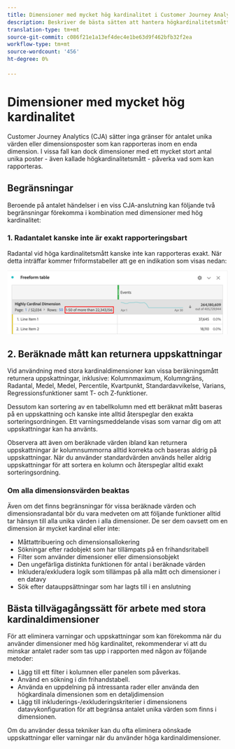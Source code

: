 ```yaml
---
title: Dimensioner med mycket hög kardinalitet i Customer Journey Analytics
description: Beskriver de bästa sätten att hantera högkardinalitetsmått i Customer Journey Analytics
translation-type: tm+mt
source-git-commit: c086f21e1a13ef4dec4e1be63d9f462bfb32f2ea
workflow-type: tm+mt
source-wordcount: '456'
ht-degree: 0%

---
```



# Dimensioner med mycket hög kardinalitet

Customer Journey Analytics (CJA) sätter inga gränser för antalet unika värden eller dimensionsposter som kan rapporteras inom en enda dimension. I vissa fall kan dock dimensioner med ett mycket stort antal unika poster - även kallade högkardinalitetsmått - påverka vad som kan rapporteras.

## Begränsningar

Beroende på antalet händelser i en viss CJA-anslutning kan följande två begränsningar förekomma i kombination med dimensioner med hög kardinalitet:

### 1. Radantalet kanske inte är exakt rapporteringsbart

Radantal vid höga kardinalitetsmått kanske inte kan rapporteras exakt. När detta inträffar kommer friformstabeller att ge en indikation som visas nedan:

![](assets/high-cardinality.png)

## 2. Beräknade mått kan returnera uppskattningar

Vid användning med stora kardinaldimensioner kan vissa beräkningsmått returnera uppskattningar, inklusive: Kolumnmaximum, Kolumngräns, Radantal, Medel, Medel, Percentile, Kvartpunkt, Standardavvikelse, Varians, Regressionsfunktioner samt T- och Z-funktioner.

Dessutom kan sortering av en tabellkolumn med ett beräknat mått baseras på en uppskattning och kanske inte alltid återspeglar den exakta sorteringsordningen. Ett varningsmeddelande visas som varnar dig om att uppskattningar kan ha använts.

Observera att även om beräknade värden ibland kan returnera uppskattningar är kolumnsummorna alltid korrekta och baseras aldrig på uppskattningar. När du använder standardvärden används heller aldrig uppskattningar för att sortera en kolumn och återspeglar alltid exakt sorteringsordning.

### Om alla dimensionsvärden beaktas

Även om det finns begränsningar för vissa beräknade värden och dimensionsradantal bör du vara medveten om att följande funktioner alltid tar hänsyn till alla unika värden i alla dimensioner. De ser dem oavsett om en dimension är mycket kardinal eller inte:

* Måttattribuering och dimensionsallokering
* Sökningar efter radobjekt som har tillämpats på en frihandsritabell
* Filter som använder dimensioner eller dimensionsobjekt
* Den ungefärliga distinkta funktionen för antal i beräknade värden
* Inkludera/exkludera logik som tillämpas på alla mått och dimensioner i en datavy
* Sök efter datauppsättningar som har lagts till i en anslutning

## Bästa tillvägagångssätt för arbete med stora kardinaldimensioner

För att eliminera varningar och uppskattningar som kan förekomma när du använder dimensioner med hög kardinalitet, rekommenderar vi att du minskar antalet rader som tas upp i rapporten med någon av följande metoder:

* Lägg till ett filter i kolumnen eller panelen som påverkas.
* Använd en sökning i din frihandstabell.
* Använda en uppdelning på intressanta rader eller använda den högkardinala dimensionen som en detaljdimension
* Lägg till inkluderings-/exkluderingskriterier i dimensionens datavykonfiguration för att begränsa antalet unika värden som finns i dimensionen.

Om du använder dessa tekniker kan du ofta eliminera oönskade uppskattningar eller varningar när du använder höga kardinaldimensioner.
